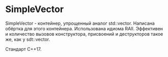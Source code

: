 # SimpleVector

SimpleVector - контейнер, упрощенный аналог std::vector. Написана обёртка для этого контейнера. Использована идиома RAII. Эффективен и количество вызовов конструктора, присвоений и деструкторов такое же, как у sdt::vector.

Стандарт С++17.
